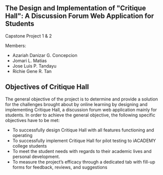 ## The Design and Implementation of "Critique Hall": A Discussion Forum Web Application for Students

Capstone Project 1 & 2

Members:
- Azariah Danizar G. Concepcion
- Jomari L. Matias
- Jose Luis P. Tandayu
- Richie Gene R. Tan


## Objectives of Critique Hall

The general objective of the project is to determine and provide a solution for the
challenges brought about by online learning by designing and implementing Critique
Hall, a discussion forum web application mainly for students.
In order to achieve the general objective, the following specific objectives have to
be met:
- To successfully design Critique Hall with all features functioning and operating
- To successfully implement Critique Hall for pilot testing to iACADEMY college
students
- To meet the student needs with regards to their academic lives and personal
development.
- To measure the project’s efficacy through a dedicated tab with fill-up forms for
feedback, reviews, and suggestions
